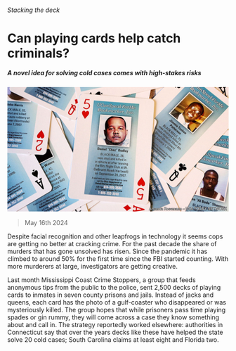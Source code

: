 ###### Stacking the deck

# Can playing cards help catch criminals? 

##### A novel idea for solving cold cases comes with high-stakes risks 

![image](images/20240518_USP005.jpg) 

> May 16th 2024 

Despite facial recognition and other leapfrogs in technology it seems cops are getting no better at cracking crime. For the past decade the share of murders that has gone unsolved has risen. Since the pandemic it has climbed to around 50% for the first time since the FBI started counting. With more murderers at large, investigators are getting creative.

Last month Mississippi Coast Crime Stoppers, a group that feeds anonymous tips from the public to the police, sent 2,500 decks of playing cards to inmates in seven county prisons and jails. Instead of jacks and queens, each card has the photo of a gulf-coaster who disappeared or was mysteriously killed. The group hopes that while prisoners pass time playing spades or gin rummy, they will come across a case they know something about and call in. The strategy reportedly worked elsewhere: authorities in Connecticut say that over the years decks like these have helped the state solve 20 cold cases; South Carolina claims at least eight and Florida two.

